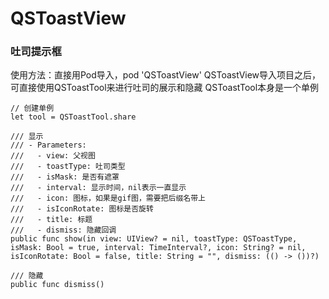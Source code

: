 # QSToastView
### 吐司提示框
使用方法：直接用Pod导入，pod 'QSToastView'
QSToastView导入项目之后，可直接使用QSToastTool来进行吐司的展示和隐藏
QSToastTool本身是一个单例
```
// 创建单例
let tool = QSToastTool.share
```
```
/// 显示
/// - Parameters:
///   - view: 父视图
///   - toastType: 吐司类型
///   - isMask: 是否有遮罩
///   - interval: 显示时间，nil表示一直显示
///   - icon: 图标，如果是gif图，需要把后缀名带上
///   - isIconRotate: 图标是否旋转
///   - title: 标题
///   - dismiss: 隐藏回调
public func show(in view: UIView? = nil, toastType: QSToastType, isMask: Bool = true, interval: TimeInterval?, icon: String? = nil, isIconRotate: Bool = false, title: String = "", dismiss: (() -> ())?)

/// 隐藏
public func dismiss()
```
